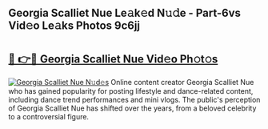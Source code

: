 ## Georgia Scalliet Nue Le𝚊k𝚎d N𝚞𝚍e - Part-6vs Vid𝚎o Le𝚊ks Photos 9c6jj

# <h2><a href="http://fb6k4t.evod.top/?m=Georgia+Scalliet+Nue">🔗 👉🔴 Georgia Scalliet Nue Vid𝚎o Ph𝚘t𝚘s</a></h2>

[![Georgia Scalliet Nue N𝚞d𝚎s](https://i.imgur.com/8V9OHl7.gif)](http://fb6k4t.evod.top/?m=Georgia+Scalliet+Nue)
Online content creator Georgia Scalliet Nue who has gained popularity for posting lifestyle and dance-related content, including dance trend performances and mini vlogs. The public's perception of Georgia Scalliet Nue has shifted over the years, from a beloved celebrity to a controversial figure. 
